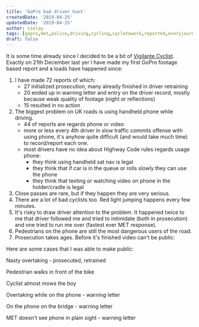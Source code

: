 ```yaml
---
title: 'GoPro bad driver hunt'
createdDate: '2019-04-25'
updatedDate: '2019-04-25'
author: sielay
tags: [gopro,met,police,driving,cycling,cycletowork,reported,everyjourneymatters,london,youtube,footage,phone,highway code]
draft: false
---
```


It is some time already since I decided to be a bit of [Vigilante Cyclist](/blog/2019-02-12-vigilante-cyclist/). Exactly on 21th December last yer I have made my first GoPro footage based report and a loads have happened since:

1. I have made 72 reports of which:
   * 27 initialized prosecution, many already finished in driver retraining
   * 20 ended up in warning letter and entry on the driver record, mostly because weak quality of footage (night or reflections)
   * 15 resulted in no action
2. The biggest problem on UK roads is using handheld phone while driving.
   * 44 of reports are regards phone or video
   * more or less every 4th driver in slow traffic commits offense with using phone, it's anyhow quite difficult (and would take much time) to record/report each one.
   * most drivers have no idea about Highway Code rules regards usage phone:
      * they think using handheld sat nav is legal
      * they think that if car is in the queue or rolls slowly they can use the phone
      * they think that texting or watching video on phone in the holder/cradle is legal
3. Close passes are rare, but if they happen they are very serious.
4. There are a lot of bad cyclists too. Red light jumping happens every few minutes.
5. It's risky to draw driver attention to the problem. It happened twice to me that driver followed me and tried to intimidate (both in prosecution) and one tried to run me over (fastest ever MET response).
6. Pedestrians on the phone are still the most dangerous users of the road.
7. Prosecution takes ages. Before it's finished video can't be public:

Here are some cases that I was able to make public:

Nasty overtaking - prosecuted, retrained

<youtube-embed id="exi3C4Pj5Ik"></youtube-embed>

Pedestrian walks in front of the bike

<youtube-embed id="oLDIvYPURZY"></youtube-embed>

Cyclist almost mows the boy

<youtube-embed id="8S7Lk5kT4qc"></youtube-embed>

Overtaking while on the phone - warning letter

<youtube-embed id="psrhACzVWf4"></youtube-embed>

On the phone on the bridge - warning letter

<youtube-embed id="M7i7zcMlY8s"></youtube-embed>

MET doesn't see phone in plain sight - warning letter

<youtube-embed id="TxIQxhD6FhY"></youtube-embed>

